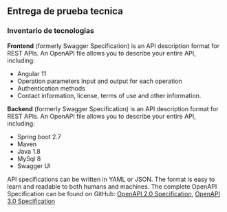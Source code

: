 ## Entrega de prueba tecnica
### Inventario de tecnologias
**Frontend** (formerly Swagger Specification) is an API description format for REST APIs. An OpenAPI file allows you to describe your entire API, including:

* Angular 11
* Operation parameters Input and output for each operation
* Authentication methods
* Contact information, license, terms of use and other information.


**Backend** (formerly Swagger Specification) is an API description format for REST APIs. An OpenAPI file allows you to describe your entire API, including:

* Spring boot 2.7
* Maven
* Java 1.8
* MySql 8
* Swagger UI

API specifications can be written in YAML or JSON. The format is easy to learn and readable to both humans and machines. The complete OpenAPI Specification can be found on GitHub: 
[OpenAPI 2.0 Specification](https://github.com/OAI/OpenAPI-Specification/blob/master/versions/2.0.md),
[OpenAPI 3.0 Specification](https://github.com/OAI/OpenAPI-Specification/blob/master/versions/3.0.0.md)
